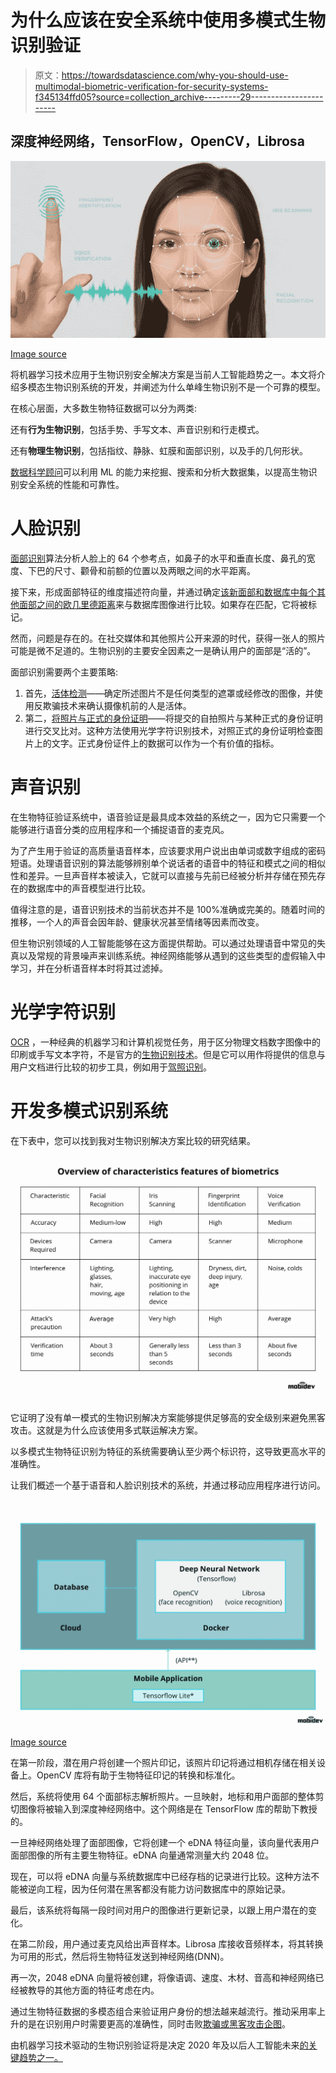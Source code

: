 # 为什么应该在安全系统中使用多模式生物识别验证

> 原文：<https://towardsdatascience.com/why-you-should-use-multimodal-biometric-verification-for-security-systems-f345134ffd05?source=collection_archive---------29----------------------->

## 深度神经网络，TensorFlow，OpenCV，Librosa

![](img/2757d724302bd6a8177b15ed4c336ab4.png)

[Image source](https://mobidev.biz/blog/multimodal-biometrics-verification-system-ai-machine-learning?utm_source=towardsds&utm_medium=multim&utm_campaign=source1)

将机器学习技术应用于生物识别安全解决方案是当前人工智能趋势之一。本文将介绍多模态生物识别系统的开发，并阐述为什么单峰生物识别不是一个可靠的模型。

在核心层面，大多数生物特征数据可以分为两类:

还有**行为生物识别**，包括手势、手写文本、声音识别和行走模式。

还有**物理生物识别**，包括指纹、静脉、虹膜和面部识别，以及手的几何形状。

[数据科学顾问](/data-science-consulting-from-idea-to-deployment-ea8efed8c388)可以利用 ML 的能力来挖掘、搜索和分析大数据集，以提高生物识别安全系统的性能和可靠性。

# 人脸识别

[面部识别](/how-to-build-a-face-detection-and-recognition-system-f5c2cdfbeb8c)算法分析人脸上的 64 个参考点，如鼻子的水平和垂直长度、鼻孔的宽度、下巴的尺寸、颧骨和前额的位置以及两眼之间的水平距离。

接下来，形成面部特征的维度描述符向量，并通过确定[该新面部和数据库中每个其他面部之间的欧几里德距离](/distance-functions-in-machine-learning-a-primer-in-simple-language-with-few-action-points-f5e328759b24)来与数据库图像进行比较。如果存在匹配，它将被标记。

然而，问题是存在的。在社交媒体和其他照片公开来源的时代，获得一张人的照片可能是微不足道的。生物识别的主要安全因素之一是确认用户的面部是“活的”。

面部识别需要两个主要策略:

1.  首先，[活体检测](/anti-spoofing-techniques-for-face-recognition-solutions-4257c5b1dfc9)——确定所述图片不是任何类型的遮罩或经修改的图像，并使用反欺骗技术来确认摄像机前的人是活体。
2.  第二，[将照片与正式的身份证明](/how-to-use-optical-character-recognition-for-security-system-development-9dc57258afa3)——将提交的自拍照片与某种正式的身份证明进行交叉比对。这种方法使用光学字符识别技术，对照正式的身份证明检查图片上的文字。正式身份证件上的数据可以作为一个有价值的指标。

# 声音识别

在生物特征验证系统中，语音验证是最具成本效益的系统之一，因为它只需要一个能够进行语音分类的应用程序和一个捕捉语音的麦克风。

为了产生用于验证的高质量语音样本，应该要求用户说出由单词或数字组成的密码短语。处理语音识别的算法能够辨别单个说话者的语音中的特征和模式之间的相似性和差异。一旦声音样本被读入，它就可以直接与先前已经被分析并存储在预先存在的数据库中的声音模型进行比较。

值得注意的是，语音识别技术的当前状态并不是 100%准确或完美的。随着时间的推移，一个人的声音会因年龄、健康状况甚至情绪等因素而改变。

但生物识别领域的人工智能能够在这方面提供帮助。可以通过处理语音中常见的失真以及常规的背景噪声来训练系统。神经网络能够从遇到的这些类型的虚假输入中学习，并在分析语音样本时将其过滤掉。

# 光学字符识别

[OCR](/how-to-use-optical-character-recognition-for-security-system-development-9dc57258afa3) ，一种经典的机器学习和计算机视觉任务，用于区分物理文档数字图像中的印刷或手写文本字符，不是官方的[生物识别技术](https://mobidev.biz/blog/multimodal-biometrics-verification-system-ai-machine-learning?utm_source=towardsds&utm_medium=multim&utm_campaign=multimodal)。但是它可以用作将提供的信息与用户文档进行比较的初步工具，例如用于[驾照识别](https://mobidev.biz/blog/ocr-machine-learning-implementation?utm_source=towardsds&utm_medium=miltimodal&utm_campaign=ocr)。

# 开发多模式识别系统

在下表中，您可以找到我对生物识别解决方案比较的研究结果。

![](img/04ca782bd02b42f7c48bd95958356942.png)

它证明了没有单一模式的生物识别解决方案能够提供足够高的安全级别来避免黑客攻击。这就是为什么应该使用多式联运解决方案。

以多模式生物特征识别为特征的系统需要确认至少两个标识符，这导致更高水平的准确性。

让我们概述一个基于语音和人脸识别技术的系统，并通过移动应用程序进行访问。

![](img/ca44dd152e4726c547879d1364817bb3.png)

[Image source](https://mobidev.biz/blog/multimodal-biometrics-verification-system-ai-machine-learning?utm_source=towardsds&utm_medium=multim&utm_campaign=source3)

在第一阶段，潜在用户将创建一个照片印记，该照片印记将通过相机存储在相关设备上。OpenCV 库将有助于生物特征印记的转换和标准化。

然后，系统将使用 64 个面部标志解析照片。一旦映射，地标和用户面部的整体剪切图像将被输入到深度神经网络中。这个网络是在 TensorFlow 库的帮助下教授的。

一旦神经网络处理了面部图像，它将创建一个 eDNA 特征向量，该向量代表用户面部图像的所有主要生物特征。eDNA 向量通常测量大约 2048 位。

现在，可以将 eDNA 向量与系统数据库中已经存档的记录进行比较。这种方法不能被逆向工程，因为任何潜在黑客都没有能力访问数据库中的原始记录。

最后，该系统将每隔一段时间对用户的图像进行更新记录，以跟上用户潜在的变化。

在第二阶段，用户通过麦克风给出声音样本。Librosa 库接收音频样本，将其转换为可用的形式，然后将生物特征发送到神经网络(DNN)。

再一次，2048 eDNA 向量将被创建，将像语调、速度、木材、音高和神经网络已经被教导的其他方面的特征考虑在内。

通过生物特征数据的多模态组合来验证用户身份的想法越来越流行。推动采用率上升的是在识别用户时需要更高的准确性，同时击败[欺骗或黑客攻击企图](https://mobidev.biz/blog/face-anti-spoofing-prevent-fake-biometric-detection?utm_source=towardsds&utm_medium=multim&utm_campaign=antispoofing)。

由机器学习技术驱动的生物识别验证将是决定 2020 年及以后人工智能未来[的关键趋势之一。](https://hackernoon.com/the-future-of-artificial-intelligence-to-kill-or-to-heal-t6fl24sq)